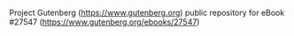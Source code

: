 Project Gutenberg (https://www.gutenberg.org) public repository for eBook #27547 (https://www.gutenberg.org/ebooks/27547)
